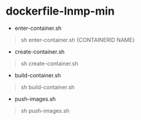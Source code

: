 # dockerfile-lnmp-min

- enter-container.sh

> sh enter-container.sh {CONTAINERID NAME}

- create-container.sh

> sh create-container.sh

- build-container.sh

> sh build-container.sh

- push-images.sh

> sh push-images.sh
